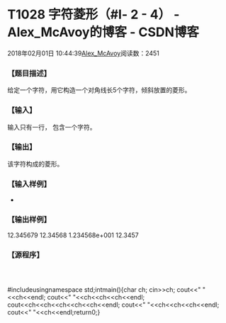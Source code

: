 # T1028 字符菱形（#Ⅰ- 2 - 4） - Alex_McAvoy的博客 - CSDN博客





2018年02月01日 10:44:39[Alex_McAvoy](https://me.csdn.net/u011815404)阅读数：2451








### 【题目描述】






给定一个字符，用它构造一个对角线长5个字符，倾斜放置的菱形。

### 【输入】




输入只有一行， 包含一个字符。



### 【输出】








该字符构成的菱形。

### 【输入样例】

*

### 【输出样例】

12.345679
12.34568
1.234568e+001
12.3457

### 【源程序】


```cpp

```

```cpp

```

```cpp

```
#include<iostream>usingnamespace std;intmain(){char ch;
	cin>>ch;
	cout<<"  "<<ch<<endl;
	cout<<" "<<ch<<ch<<ch<<endl;
	cout<<ch<<ch<<ch<<ch<<ch<<endl;
	cout<<" "<<ch<<ch<<ch<<endl;
	cout<<"  "<<ch<<endl;return0;}



